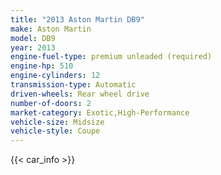 ```yaml
---
title: "2013 Aston Martin DB9"
make: Aston Martin
model: DB9
year: 2013
engine-fuel-type: premium unleaded (required)
engine-hp: 510
engine-cylinders: 12
transmission-type: Automatic
driven-wheels: Rear wheel drive
number-of-doors: 2
market-category: Exotic,High-Performance
vehicle-size: Midsize
vehicle-style: Coupe
---
```


{{< car_info >}}
